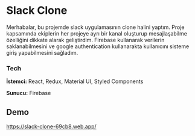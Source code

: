 
# Slack Clone

Merhabalar, bu projemde slack uygulamasının clone halini yaptım. Proje kapsamında ekiplerin her projeye ayrı bir kanal oluşturup mesajlaşabilme özelliğini dikkate alarak geliştirdim. Firebase kullanarak verilerin saklanabilmesini ve google authentication kullanarakta kullanıcını sisteme giriş yapabilmesini sağladım.


### Tech

**İstemci:** React, Redux, Material UI, Styled Components

**Sunucu:** Firebase

  
## Demo
https://slack-clone-69cb8.web.app/
  
